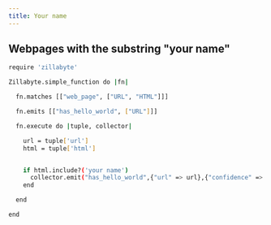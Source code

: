 ```yaml
---
title: Your name
---
```

## Webpages with the substring "your name"

``` bash
require 'zillabyte'

Zillabyte.simple_function do |fn| 

  fn.matches [["web_page", ["URL", "HTML"]]] 

  fn.emits [["has_hello_world", ["URL"]]] 

  fn.execute do |tuple, collector| 

    url = tuple['url'] 
    html = tuple['html'] 


    if html.include?('your name') 
      collector.emit("has_hello_world",{"url" => url},{"confidence" => 1., "since" => Time.now.to_java, "source" => "") 
    end 

  end 

end
```


[HTML5 Boilerplate]: http://html5boilerplate.com/
[SMACSS]: http://smacss.com/
